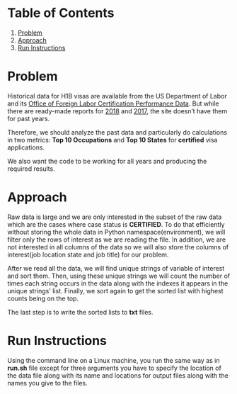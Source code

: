 # Table of Contents
1. [Problem](README.md#problem)
2. [Approach](README.md#approach)
3. [Run Instructions](README.md#run-instructions)

# Problem

Historical data for H1B visas are  available from the US Department of Labor and its [Office of Foreign Labor Certification Performance Data](https://www.foreignlaborcert.doleta.gov/performancedata.cfm#dis). But while there are ready-made reports for [2018](https://www.foreignlaborcert.doleta.gov/pdf/PerformanceData/2018/H-1B_Selected_Statistics_FY2018_Q4.pdf) and [2017](https://www.foreignlaborcert.doleta.gov/pdf/PerformanceData/2017/H-1B_Selected_Statistics_FY2017.pdf), the site doesn’t have them for past years. 

Therefore, we should analyze the past data and particularly do calculations in two metrics: **Top 10 Occupations** and **Top 10 States** for **certified** visa applications.

We also want the code to be working for all years and producing the required results.

# Approach

Raw data is large and we are only interested in the subset of the raw data which are the cases where case status is **CERTIFIED**. To do that efficiently without storing the whole data in Python namespace(environment), we will filter only the rows of interest as we are reading the file. In addition, we are not interested in all columns of the data so we will also store the columns of interest(job location state and job title) for our problem.

After we read all the data, we will find unique strings of variable of interest and sort them. Then, using these unique strings we will count the number of times each string occurs in the data along with the indexes it appears in the unique strings' list. Finally, we sort again to get the sorted list with highest counts being on the top.

The last step is to write the sorted lists to **txt** files. 

# Run Instructions
Using the command line on a Linux machine, you run the same way as in **run.sh** file except for three arguments you have to specify the location of the data file along with its name and locations for output files along with the names you give to the files.

